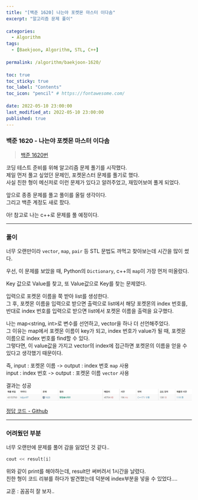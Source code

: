 ```yaml
---
title: "[백준 1620] 나는야 포켓몬 마스터 이다솜"
excerpt: "알고리즘 문제 풀이"

categories:
  - Algorithm
tags:
  - [Baekjoon, Algorithm, STL, C++]

permalink: /algorithm/baekjoon-1620/

toc: true
toc_sticky: true
toc_label: "Contents"
toc_icon: "pencil" # https://fontawesome.com/
 
date: 2022-05-10 23:00:00
last_modified_at: 2022-05-10 23:00:00
published: true
---
```


### 백준 1620 - 나는야 포켓몬 마스터 이다솜

> [백준 1620번](https://www.acmicpc.net/problem/1620)

코딩 테스트 준비를 위해 알고리즘 문제 풀기를 시작했다.  
제일 먼저 풀고 싶었던 문제인, 포켓몬스터 문제를 풀기로 했다.  
사실 친한 형이 메신저로 이런 문제가 있다고 알려주었고, 재밌어보여 풀게 되었다.  

앞으로 종종 문제를 풀고 풀이를 올릴 생각이다.  
그리고 백준 계정도 새로 팠다.  

아! 참고로 나는 c++로 문제를 풀 예정이다.  

---

### 풀이

너무 오랜만이라 `vector`, `map`, `pair` 등 STL 문법도 까먹고 찾아보는데 시간을 많이 썼다.  

우선, 이 문제를 보았을 때, Python의 `Dictionary`, c++의 `map`이 가장 먼저 떠올랐다.  

Key 값으로 Value를 찾고, 또 Value값으로 Key를 찾는 문제였다.  

입력으로 포켓몬 이름을 쭉 받아 list를 생성한다.  
그 후, 포켓몬 이름을 입력으로 받으면 출력으로 list에서 해당 포켓몬의 index 번호를, 반대로 index 번호를 입력으로 받으면 list에서 포켓몬 이름을 출력을 요구했다.  

나는 map<string, int>로 변수를 선언하고, vector<string>을 하나 더 선언해주었다.  
그 이유는 map에서 포켓몬 이름이 key가 되고, index 번호가 value가 될 때, 포켓몬 이름으로 index 번호를 find할 수 있다.  
그렇다면, 이 value값을 가지고 vector의 index에 접근하면 포켓몬의 이름을 얻을 수 있다고 생각했기 때문이다.  

즉, input : 포켓몬 이름 -> output : index 번호 `map` 사용  
input : index 번호 -> output : 포켓몬 이름 `vector` 사용  

결과는 성공  
![result](/assets/images/post_img/baekjoon/1620/result.JPG)  

[정답 코드 - Github](https://github.com/kdjun97/algorithm-problem-solving/tree/master/1620)  

---

### 어려웠던 부분

너무 오랜만에 문제를 풀어 감을 잃었던 것 같다..  

```c++
cout << result[i]
``` 
위와 같이 print를 해야하는데, result만 써버려서 1시간을 날렸다.  
친한 형이 코드 리뷰를 하다가 발견했는데 덕분에 index부분을 넣을 수 있었다....  

교훈 : 꼼꼼히 잘 보자..  